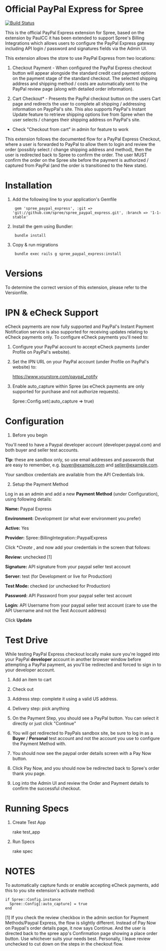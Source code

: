 # Official PayPal Express for Spree

[![Build Status](https://secure.travis-ci.org/spree/spree_paypal_express.png?branch=1-1-stable)](http://travis-ci.org/spree/spree_paypal_express)

This is the official PayPal Express extension for Spree, based on the extension by PaulCC it has been extended to support Spree's
Billing Integrations which allows users to configure the PayPal Express gateway including API login / password and signatures fields
via the Admin UI.

This extension allows the store to use PayPal Express from two locations:

  1. Checkout Payment - When configured the PayPal Express checkout button will appear alongside the standard credit card payment
  options on the payment stage of the standard checkout. The selected shipping address and shipping method / costs are automatically
  sent to the PayPal review page (along with detailed order information).


  2. Cart Checkout* - Presents the PayPal checkout button on the users Cart page and redirects the user to complete
  all shipping / addressing information on PaypPal's site. This also supports PayPal's Instant Update feature to retrieve shipping options live from
  Spree when the user selects / changes their shipping address on PayPal's site.
  * Check "Checkout from cart" in admin for feature to work

This extension follows the documented flow for a PayPal Express Checkout, where a user is forwarded to PayPal to allow them to login and review
the order (possibly select / change shipping address and method), then the user is redirected back to Spree to confirm the order. The user
MUST confirm the order on the Spree site before the payment is authorized / captured from PayPal (and the order is transitioned to the New state).


Installation
============

1. Add the following line to your application's Gemfile

        gem 'spree_paypal_express', :git => 'git://github.com/spree/spree_paypal_express.git', :branch => '1-1-stable'

2. Install the gem using Bundler:

        bundle install

3. Copy & run migrations

        bundle exec rails g spree_paypal_express:install

Versions
========

To determine the correct version of this extension, please refer to the Versionfile.

IPN & eCheck Support
===================
eCheck payments are now fully supported and PayPal's Instant Payment Notification service is also supported for receiving updates relating to eCheck payments only. To configure eCheck payments you'll need to:

1. Configure your PayPal account to accept eCheck payments (under Profile on PayPal's website).

2. Set the IPN URL on your PayPal account (under Profile on PayPal's website) to:

     https://www.yourstore.com/paypal_notify

3. Enable auto_capture within Spree (as eCheck payments are only supported for purchase and not authorize requests).

     Spree::Config.set(:auto_capture => true)



Configuration
=============

1. Before you begin

You'll need to have a Paypal developer account (developer.paypal.com) and both buyer and seller test accounts.

**Tip:** these are sandbox only, so use email addresses and passwords that are easy to  remember, e.g. buyer@example.com and seller@example.com.

Your sandbox credentials are available from the API Credentials link.

2. Setup the Payment Method

Log in as an admin and add a new **Payment Method** (under Configuration), using following details:

**Name:** Paypal Express

**Environment:** Development (or what ever environment you prefer)

**Active:** Yes

**Provider:** Spree::BillingIntegration::PaypalExpress

Click **Create* , and now add your credentials in the screen that follows:

**Review:** unchecked [1]

**Signature:** API signature from your paypal seller test account

**Server:** test (for Development or live for Production)

**Test Mode:** checked (or unchecked for Production)

**Password:** API Password from your paypal seller test account

**Login:** API Username from your paypal seller test account (care to use the API Username and not the Test Account address)

Click **Update**

Test Drive
==========

While testing PayPal Express checkout locally make sure you're logged into your PayPal **developer** account in another browser window before attempting a PayPal payment, as you'll be redirected and forced to sign in to your developer account.

1. Add an item to cart

2. Check out

3. Address step: complete it using a valid US address.

4. Delivery step: pick anything

5. On the Payment Step, you should see a PayPal button. You can select it directly or just click "Continue"

6. You will get redirected to PayPals sandbox site, be sure to log in as a **Buyer** / **Personal** test account and not the account you use to configure the Payment Method with.

7. You should now see the paypal order details screen with a Pay Now button.

8. Click Pay Now, and you should now be redirected back to Spree's order thank you page.

9. Log into the Admin UI and review the Order and Payment details to confirm the successful checkout.


Running Specs
=============

1. Create Test App

    rake test_app

2. Run Specs

    rake spec

NOTES
=====

To automatically capture funds or enable accepting eCheck payments, add this to you site extension's activate method:

    if Spree::Config.instance
      Spree::Config[:auto_capture] = true
    end

[1] If you check the review checkbox in the admin section for Payment Methods/Paypal Express, the flow is slightly different. Instead of Pay Now on Paypal's order details page, it now says Continue. And the user is directed back to the spree app's Confirmation page showing a place order button. Use whichever suits your needs best. Personally, I leave review unchecked to cut down on the steps in the checkout flow.
